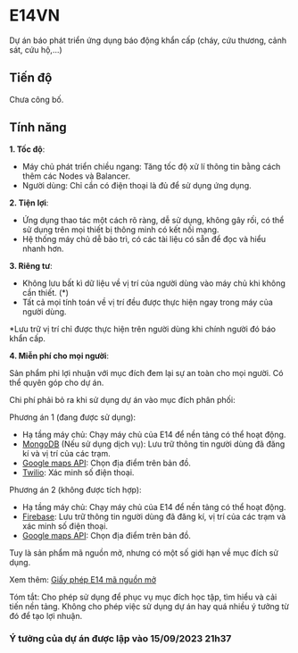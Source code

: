 # E14VN
Dự án báo phát triển ứng dụng báo động khẩn cấp (cháy, cứu thương, cảnh sát, cứu hộ,...)

## Tiến độ
Chưa công bố.

## Tính năng
**1. Tốc độ**:

- Máy chủ phát triển chiều ngang: Tăng tốc độ xử lí thông tin bằng cách thêm các Nodes và Balancer.
- Người dùng: Chỉ cần có điện thoại là đủ để sử dụng ứng dụng.

**2. Tiện lợi**:

- Ứng dụng thao tác một cách rõ ràng, dễ sử dụng, không gây rối, có thể sử dụng trên mọi thiết bị thông minh có kết nối mạng.
- Hệ thống máy chủ dễ bảo trì, có các tài liệu có sẵn để đọc và hiểu nhanh hơn.

**3. Riêng tư**:

- Không lưu bất kì dữ liệu về vị trí của người dùng vào máy chủ khi không cần thiết. (*)
- Tất cả mọi tính toán về vị trí đều được thực hiện ngay trong máy của người dùng.

*Lưu trữ vị trí chỉ được thực hiện trên người dùng khi chính người đó báo khẩn cấp.

**4. Miễn phí cho mọi người**:

Sản phẩm phi lợi nhuận với mục đích đem lại sự an toàn cho mọi người. Có thể quyên góp cho dự án.

Chi phí phải bỏ ra khi sử dụng dự án vào mục đích phân phối:

Phương án 1 (đang được sử dụng):
- Hạ tầng máy chủ: Chạy máy chủ của E14 để nền tảng có thể hoạt động.
- [MongoDB](https://www.mongodb.com/pricing) (Nếu sử dụng dịch vụ): Lưu trữ thông tin người dùng đã đăng kí và vị trí của các trạm.
- [Google maps API](https://mapsplatform.google.com/pricing/): Chọn địa điểm trên bản đồ.
- [Twilio](https://www.twilio.com/en-us/pricing): Xác minh số điện thoại.

Phương án 2 (không được tích hợp):
- Hạ tầng máy chủ: Chạy máy chủ của E14 để nền tảng có thể hoạt động.
- [Firebase](https://firebase.google.com/pricing): Lưu trữ thông tin người dùng đã đăng kí, vị trí của các trạm và xác minh số điện thoại.
- [Google maps API](https://mapsplatform.google.com/pricing/): Chọn địa điểm trên bản đồ.

Tuy là sản phẩm mã nguồn mở, nhưng có một số giới hạn về mục đích sử dụng.

Xem thêm: [Giấy phép E14 mã nguồn mở](https://github.com/E14VN/.github/blob/main/LICENSE.md)

Tóm tắt: Cho phép sử dụng để phục vụ mục đích học tập, tìm hiểu và cải tiến nền tảng. Không cho phép việc sử dụng dự án hay quá nhiều ý tưởng từ đó để tạo lợi nhuận.

### Ý tưởng của dự án được lập vào 15/09/2023 21h37
